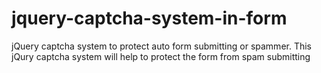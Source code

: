 # jquery-captcha-system-in-form
jQuery captcha system to protect auto form submitting or spammer. This jQury captcha system will help to protect the form from spam submitting
